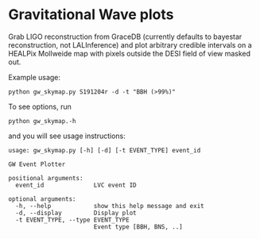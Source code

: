 # Gravitational Wave plots

Grab LIGO reconstruction from GraceDB (currently defaults to bayestar
reconstruction, not LALInference) and plot arbitrary credible intervals on a
HEALPix Mollweide map with pixels outside the DESI field of view masked out.

Example usage:

    python gw_skymap.py S191204r -d -t "BBH (>99%)"

To see options, run

    python gw_skymap.-h

and you will see usage instructions:

    usage: gw_skymap.py [-h] [-d] [-t EVENT_TYPE] event_id
    
    GW Event Plotter
  
    positional arguments:
      event_id              LVC event ID
    
    optional arguments:
      -h, --help            show this help message and exit
      -d, --display         Display plot
      -t EVENT_TYPE, --type EVENT_TYPE
                            Event type [BBH, BNS, ..]
